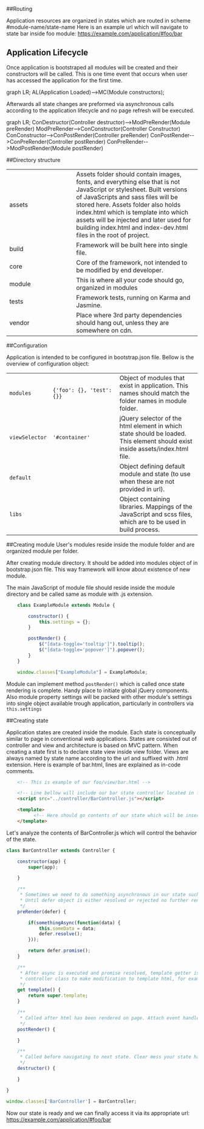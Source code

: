 ##Routing

Application resources are organized in states which are routed in scheme <span class="url">#module-name/state-name</span>
Here is an example url which will navigate to state bar inside foo module:
<span class="url">https://example.com/application/#foo/bar</span>

## Application Lifecycle

Once application is bootstraped all modules will be created and their constructors will be called.
This is one time event that occurs when user has accessed the application for the first time.

<div class="mermaid">
graph LR;
    AL(Application Loaded)-->MC(Module constructors);
</div>

Afterwards all state changes are preformed via asynchronous calls according to the application lifecycle and no page refresh will be executed.

<div class="mermaid">
graph LR;
    ConDestructor(Controller destructor)-->ModPreRender(Module preRender)
    ModPreRender-->ConConstructor(Controller Constructor)
    ConConstructor-->ConPostRender(Controller preRender)
    ConPostRender-->ConPreRender(Controller postRender)
    ConPreRender-->ModPostRender(Module postRender)
</div>

##Directory structure
<table class="table">
    <tbody>
    <tr>
        <td width="160px"><i class="fa fa-folder-open" aria-hidden="true"></i> assets</td>
        <td>Assets folder should contain images, fonts, and everything else that is not JavaScript or
            stylesheet.
            Built versions of JavaScripts and sass files will be stored here. Assets folder also holds
            index.html which
            is template into which assets will be injected and later used for building index.html and
            index-dev.html files
            in the root of project.
        </td>
    </tr>
    <tr>
        <td><i class="fa fa-folder-open" aria-hidden="true"></i> build</td>
        <td>Framework will be built here into single file.</td>
    </tr>
    <tr>
        <td><i class="fa fa-folder-open" aria-hidden="true"></i> core</td>
        <td>Core of the framework, not intended to be modified by end developer.</td>
    </tr>
    <tr>
        <td><i class="fa fa-folder-open" aria-hidden="true"></i> module</td>
        <td>This is where all your code should go, organized in modules</td>
    </tr>
    <tr>
        <td><i class="fa fa-folder-open" aria-hidden="true"></i> tests</td>
        <td>Framework tests, running on Karma and Jasmine.</td>
    </tr>
    <tr>
        <td><i class="fa fa-folder-open" aria-hidden="true"></i> vendor</td>
        <td>Place where 3rd party dependencies should hang out, unless they are somewhere on cdn.</td>
    </tr>
    </tbody>
</table>

##Configuration

Application is intended to be configured in bootstrap.json file. Bellow is the overview of configuration object:

<table class="table">
    <tbody>
    <tr>
        <td><code>modules</code></td>
        <td width="160px"><code>{'foo': {}, 'test': {}}</code></td>
        <td>Object of modules that exist in application. This names should match the folder names in module
            folder.
        </td>
    </tr>
    <tr>
        <td><code>viewSelector</code></td>
        <td><code>'#container'</code></td>
        <td>jQuery selector of the html element in which state should be loaded. This element should exist
            inside assets/index.html file.
        </td>
    </tr>
    <tr>
        <td><code>default</code></td>
        <td></td>
        <td>Object defining default module and state (to use when these are not provided in url).</td>
    </tr>
    <tr>
        <td><code>libs</code></td>
        <td></td>
        <td>Object containing libraries. Mappings of the JavaScript and scss files, which are to be used in
            build process.
        </td>
    </tr>
    </tbody>
</table>

##Creating module
User's modules reside inside the <span class="folder">module</span> folder and are organized module per folder.


After creating module directory. It should be added into modules object of in bootstrap.json file.
This way framework will know about existence of new module.

The main JavaScript of module file should reside inside the module directory and be called same as module
with <span class="text-muted">.js</span> extension.


```javascript
    class ExampleModule extends Module {

        constructor() {
            this.settings = {};
        }

        postRender() {
            $("[data-toggle='tooltip']").tooltip();
            $("[data-toggle='popover']").popover();
        }
    }

    window.classes["ExampleModule"] = ExampleModule;

```

Module can implement method <code>postRender()</code> which is called once state rendering is complete.
Handy place to
initiate global jQuery components. Also module property settings will be packed with other module's settings
into single object available trough application, particularly in controllers via <code>this.settings</code>

##Creating state

Application states are created inside the module. Each state is conceptually similar to page in conventional
web applications. States are consisted out of controller and view and architecture is based on MVC pattern.
When creating a state first is to declare state view inside <span class="folder">view</span> folder. Views
are always named by state name according to the url and suffixed with <span class="file">.html</span>
extension.
Here is example of bar.html, lines are explained as in-code comments.

```html
    <!-- This is example of our foo/view/bar.html -->

    <!-- Line bellow will include our bar state controller located in foo module (foo/controller/BarController.js) -->
    <script src="../controller/BarController.js"></script>

    <template>
          <!-- Here should go contents of our state which will be inserted in element defined in viewSelector -->
    </template>
```

<p>Let's analyze the contents of <span class="file">BarController.js</span> which will control the behavior of the state.</p>

```javascript
class BarController extends Controller {

    constructor(app) {
        super(app);

    }

    /**
     * Sometimes we need to do something asynchronous in our state such as ajax call. This is the place for it.
     * Until defer object is either resolved or rejected no further rendering of html will happen.
     */
    preRender(defer) {

        if(somethingAsync(function(data) {
            this.someData = data;
            defer.resolve();
        }));

        return defer.promise();
    }

    /**
     * After async is executed and promise resolved, template getter is being called. We can override it in our
     * controller class to make modification to template html, for example replace placeholders with Handlebars.js
     */
    get template() {
        return super.template;
    }

    /**
     * Called after html has been rendered on page. Attach event handlers here.
     */
    postRender() {

    }

    /**
     * Called before navigating to next state. Clear mess your state has made here.
     */
    destructor() {

    }

}

window.classes['BarController'] = BarController;
```

Now our state is ready and we can finally access it via its appropriate url: <span class="url">https://example.com/application/#foo/bar</span>

